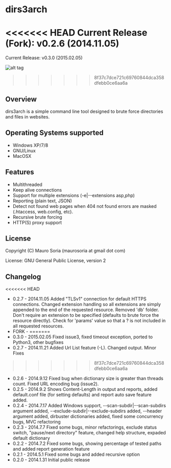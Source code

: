 dirs3arch
=========

<<<<<<< HEAD
Current Release (Fork): v0.2.6 (2014.11.05)
=======
Current Release: v0.3.0 (2015.02.05)

![alt tag](http://4.bp.blogspot.com/-YF6eVa_2Yu0/VHFhKT2Ac9I/AAAAAAAAAFQ/YC6ouf1b8WM/s1600/d3.png)
>>>>>>> 8f37c7dce721c69760844dca358dfebb0ce6aa6a

Overview
--------
dirs3arch is a simple command line tool designed to brute force directories and files in websites.


Operating Systems supported
---------------------------
- Windows XP/7/8
- GNU/Linux
- MacOSX

Features
--------
- Multithreaded
- Keep alive connections
- Support for multiple extensions (-e|--extensions asp,php)
- Reporting (plain text, JSON)
- Detect not found web pages when 404 not found errors are masked (.htaccess, web.config, etc).
- Recursive brute forcing
- HTTP(S) proxy support

License
-------
Copyright (C) Mauro Soria (maurosoria at gmail dot com)

License: GNU General Public License, version 2

Changelog
---------
<<<<<<< HEAD
- 0.2.7 - 2014.11.05 Added "TLSv1" connection for default HTTPS connections. Changed extension handling so all extensions are simply appended to the end of the requested resource. Removed 'db' folder. Don't require an extension to be specified (defaults to brute force the resource directly). Check for 'params' value so that a ? is not included in all requested resources. 
- FORK  -
=======
- 0.3.0 - 2015.02.05 Fixed issue3, fixed timeout exception, ported to Python3, other bugfixes
- 0.2.7 - 2014.11.21 Added Url List feature (-L). Changed output. Minor Fixes
>>>>>>> 8f37c7dce721c69760844dca358dfebb0ce6aa6a
- 0.2.6 - 2014.9.12 Fixed bug when dictionary size is greater than threads count. Fixed URL encoding bug (issue2).
- 0.2.5 - 2014.9.2 Shows Content-Length in output and reports, added default.conf file (for setting defaults) and report auto save feature added.
- 0.2.4 - 2014.7.17 Added Windows support, --scan-subdir|--scan-subdirs argument added, --exclude-subdir|--exclude-subdirs added, --header argument added, dirbuster dictionaries added, fixed some concurrency bugs, MVC refactoring
- 0.2.3 - 2014.7.7 Fixed some bugs, minor refactorings, exclude status switch, "pause/next directory" feature, changed help structure, expaded default dictionary
- 0.2.2 - 2014.7.2 Fixed some bugs, showing percentage of tested paths and added report generation feature
- 0.2.1 - 2014.5.1 Fixed some bugs and added recursive option
- 0.2.0 - 2014.1.31 Initial public release


